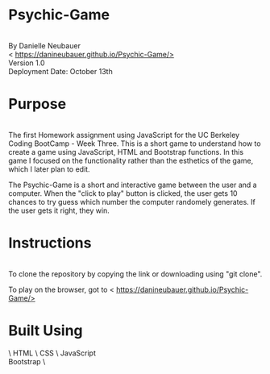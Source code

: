 # Psychic-Game
\
By Danielle Neubauer \
< https://danineubauer.github.io/Psychic-Game/> \
Version 1.0 \
Deployment Date: October 13th

# Purpose
\
The first Homework assignment using JavaScript for the UC Berkeley Coding BootCamp - Week Three. This is a short game to understand how to create a game using JavaScript, HTML and Bootstrap functions. In this game I focused on the functionality rather than the esthetics of the game, which I later plan to edit. 

The Psychic-Game is a short and interactive game between the user and a computer. When the "click to play" button is clicked, the user gets 10 chances to try guess which number the computer randomely generates. If the user gets it right, they win. 

# Instructions
\
To clone the repository by copying the link or downloading using "git clone". 

To play on the browser, got to < https://danineubauer.github.io/Psychic-Game/>

# Built Using
\ 
HTML \ 
CSS \ 
JavaScript \
Bootstrap \

